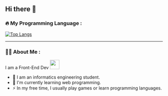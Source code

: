 ## Hi there 👋

### :fire: My Programming Language :
[![Top Langs](https://github-readme-stats.vercel.app/api/top-langs/?username=andrixviiilayout=compact&theme=vision-friendly-dark)](https://github.com/anuraghazra/github-readme-stats)

---

### :woman_technologist: About Me :
I am a Front-End Dev <img src="https://media.giphy.com/media/WUlplcMpOCEmTGBtBW/giphy.gif" width="30">
- 🔭 I am an informatics engineering student.
- 🌱 I'm currently learning web programming.
- ⚡ In my free time, I usually play games or learn programming languages.
<!--
**Andrixviii/Andrixviii** is a ✨ _special_ ✨ repository because its `README.md` (this file) appears on your GitHub profile.

Here are some ideas to get you started:

- 🔭 I’m currently working on ...
- 🌱 I’m currently learning ...
- 👯 I’m looking to collaborate on ...
- 🤔 I’m looking for help with ...
- 💬 Ask me about ...
- 📫 How to reach me: ...
- 😄 Pronouns: ...
- ⚡ Fun fact: ...
-->
